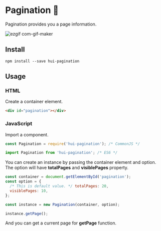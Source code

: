 # Pagination :blue_book:

Pagination provides you a page information.

![ezgif com-gif-maker](https://user-images.githubusercontent.com/38400989/103376519-311db800-4b20-11eb-95d8-75f3ae4cff90.gif)

## Install

```
npm install --save hui-pagination
```

## Usage

### HTML

Create a container element.

```html
<div id="pagination"></div>
```

### JavaScript

Import a component.

```javascript
const Pagination = require('hui-pagination'); /* CommonJS */
```

```javascript
import Pagination from 'hui-pagination'; /* ES6 */
```

You can create an instance by passing the container element and option.
The option will have **totalPages** and **visiblePages** property.

```javascript
const container = document.getElementById('pagination');
const option = {
  /* This is default value. */ totalPages: 20,
  visiblePages: 10,
};

const instance = new Pagination(container, option);

instance.getPage();
```

And you can get a current page for **getPage** function.

